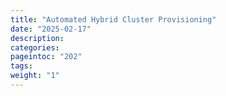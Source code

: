 ```yaml
---
title: "Automated Hybrid Cluster Provisioning"
date: "2025-02-17"
description:
categories:
pageintoc: "202"
tags:
weight: "1"
---
```


<!-- TMP FIX: -->

<a id="try-hybrid-overview"></a>

<!--# Automated Hybrid Cluster Provisioning -->

















